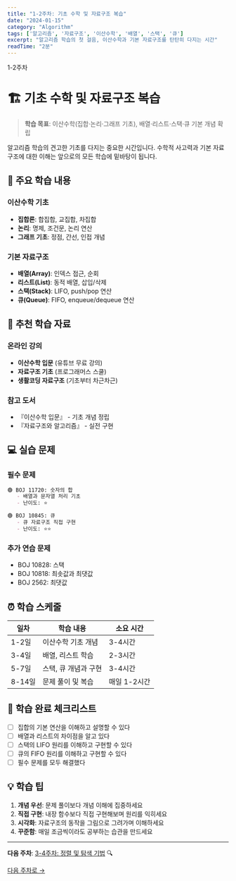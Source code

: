 ```yaml
---
title: "1-2주차: 기초 수학 및 자료구조 복습"
date: "2024-01-15"
category: "Algorithm"
tags: ['알고리즘', '자료구조', '이산수학', '배열', '스택', '큐']
excerpt: "알고리즘 학습의 첫 걸음, 이산수학과 기본 자료구조를 탄탄히 다지는 시간"
readTime: "2분"
---
```


<div class="week-badge">1-2주차</div>

# 🏗️ 기초 수학 및 자료구조 복습

> **학습 목표**: 이산수학(집합·논리·그래프 기초), 배열·리스트·스택·큐 기본 개념 확립

알고리즘 학습의 견고한 기초를 다지는 중요한 시간입니다. 수학적 사고력과 기본 자료구조에 대한 이해는 앞으로의 모든 학습에 밑바탕이 됩니다.

## 📖 주요 학습 내용

### 이산수학 기초
- **집합론**: 합집합, 교집합, 차집합
- **논리**: 명제, 조건문, 논리 연산
- **그래프 기초**: 정점, 간선, 인접 개념

### 기본 자료구조
- **배열(Array)**: 인덱스 접근, 순회
- **리스트(List)**: 동적 배열, 삽입/삭제
- **스택(Stack)**: LIFO, push/pop 연산
- **큐(Queue)**: FIFO, enqueue/dequeue 연산

## 🎯 추천 학습 자료

### 온라인 강의
- **이산수학 입문** (유튜브 무료 강의)
- **자료구조 기초** (프로그래머스 스쿨)
- **생활코딩 자료구조** (기초부터 차근차근)

### 참고 도서
- 『이산수학 입문』 - 기초 개념 정립
- 『자료구조와 알고리즘』 - 실전 구현

## 💻 실습 문제

### 필수 문제
```markdown
🟢 BOJ 11720: 숫자의 합
   - 배열과 문자열 처리 기초
   - 난이도: ⭐

🟢 BOJ 10845: 큐  
   - 큐 자료구조 직접 구현
   - 난이도: ⭐⭐
```

### 추가 연습 문제
- BOJ 10828: 스택
- BOJ 10818: 최솟값과 최댓값  
- BOJ 2562: 최댓값

## ⏰ 학습 스케줄

| 일차 | 학습 내용 | 소요 시간 |
|------|-----------|-----------|
| 1-2일 | 이산수학 기초 개념 | 3-4시간 |
| 3-4일 | 배열, 리스트 학습 | 2-3시간 |
| 5-7일 | 스택, 큐 개념과 구현 | 3-4시간 |
| 8-14일 | 문제 풀이 및 복습 | 매일 1-2시간 |

## 🎉 학습 완료 체크리스트

- [ ] 집합의 기본 연산을 이해하고 설명할 수 있다
- [ ] 배열과 리스트의 차이점을 알고 있다  
- [ ] 스택의 LIFO 원리를 이해하고 구현할 수 있다
- [ ] 큐의 FIFO 원리를 이해하고 구현할 수 있다
- [ ] 필수 문제를 모두 해결했다

## 💡 학습 팁

1. **개념 우선**: 문제 풀이보다 개념 이해에 집중하세요
2. **직접 구현**: 내장 함수보다 직접 구현해보며 원리를 익히세요  
3. **시각화**: 자료구조의 동작을 그림으로 그려가며 이해하세요
4. **꾸준함**: 매일 조금씩이라도 공부하는 습관을 만드세요

---

**다음 주차**: [3-4주차: 정렬 및 탐색 기법](../week3-4) 🔍

<div class="text-center">
  <a href="../week3-4" class="btn">다음 주차로 →</a>
</div>
